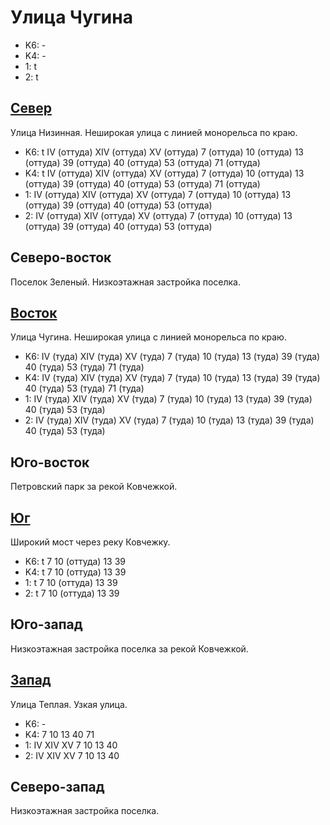# Улица Чугина

* K6:   -
* K4:   -
* 1:    t
* 2:    t

## [Север](./10380070.md)

Улица Низинная.
Неширокая улица с линией монорельса по краю.

* K6:   t
        IV (оттуда) XIV (оттуда)    XV (оттуда)
        7 (оттуда)  10 (оттуда) 13 (оттуда) 39 (оттуда) 40 (оттуда) 53 (оттуда) 71 (оттуда)
* K4:   t
        IV (оттуда) XIV (оттуда)    XV (оттуда)
        7 (оттуда)  10 (оттуда) 13 (оттуда) 39 (оттуда) 40 (оттуда) 53 (оттуда) 71 (оттуда)
* 1:    IV (оттуда) XIV (оттуда)    XV (оттуда)
        7 (оттуда)  10 (оттуда) 13 (оттуда) 39 (оттуда) 40 (оттуда) 53 (оттуда)
* 2:    IV (оттуда) XIV (оттуда)    XV (оттуда)
        7 (оттуда)  10 (оттуда) 13 (оттуда) 39 (оттуда) 40 (оттуда) 53 (оттуда)

## Северо-восток

Поселок Зеленый.
Низкоэтажная застройка поселка.

## [Восток](./10385070.md)

Улица Чугина.
Неширокая улица с линией монорельса по краю.

* K6:   IV (туда)   XIV (туда)  XV (туда)
        7 (туда)    10 (туда)   13 (туда)   39 (туда)   40 (туда)   53 (туда)   71 (туда)
* K4:   IV (туда)   XIV (туда)  XV (туда)
        7 (туда)    10 (туда)   13 (туда)   39 (туда)   40 (туда)   53 (туда)   71 (туда)
* 1:    IV (туда)   XIV (туда)  XV (туда)
        7 (туда)    10 (туда)   13 (туда)   39 (туда)   40 (туда)   53 (туда)
* 2:    IV (туда)   XIV (туда)  XV (туда)
        7 (туда)    10 (туда)   13 (туда)   39 (туда)   40 (туда)   53 (туда)

## Юго-восток

Петровский парк за рекой Ковчежкой.

## [Юг](./10380077.md)

Широкий мост через реку Ковчежку.

* K6:   t
        7   10 (оттуда) 13  39
* K4:   t
        7   10 (оттуда) 13  39
* 1:    t
        7   10 (оттуда) 13  39
* 2:    t
        7   10 (оттуда) 13  39

## Юго-запад

Низкоэтажная застройка поселка за рекой Ковчежкой.

## [Запад](./10365070.md)

Улица Теплая.
Узкая улица.

* K6:   -
* K4:   7   10  13  40  71
* 1:    IV  XIV XV
        7   10  13  40
* 2:    IV  XIV XV
        7   10  13  40

## Северо-запад

Низкоэтажная застройка поселка.
